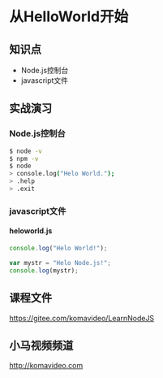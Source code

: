 从HelloWorld开始
===============

## 知识点

* Node.js控制台
* javascript文件

## 实战演习

### Node.js控制台

~~~bash
$ node -v
$ npm -v
$ node
> console.log("Helo World.");
> .help
> .exit
~~~

### javascript文件

#### heloworld.js

~~~javascript
console.log("Helo World!");

var mystr = "Helo Node.js!";
console.log(mystr);
~~~

## 课程文件

https://gitee.com/komavideo/LearnNodeJS

## 小马视频频道

http://komavideo.com

